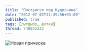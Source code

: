 ```yaml
---
title: "Постригся под Кудесника"
date: "2012-07-02T11:39:56+03:00"
published: true
tags: [лытдыбр, фотки]
thread: 748025223
---
```


![Новая прическа](/images/photos/new-hair.jpg "Новая прическа")
